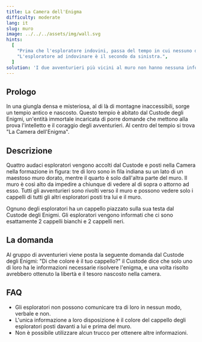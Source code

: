 ```yaml
---
title: La Camera dell'Enigma
difficulty: moderate
lang: it
slug: muro
image: ../../../assets/img/wall.svg
hints:
  [
    "Prima che l'esploratore indovini, passa del tempo in cui nessuno dice niente.",
    "L'esploratore ad indovinare è il secondo da sinistra.",
  ]
solution: 'I due avventurieri più vicini al muro non hanno nessuna informazione, perciò non potranno indovinare. Il primo a partire da sinistra vede due cappelli ma di colori opposti e quindi ha il 50% di probabilità di avere un cappello bianco e il 50% di averlo nero. Il secondo a partire da sinistra, invece, fa questo ragionamento: "Se io e quello davanti a me avessimo il cappello dello stesso colore, allora quello dietro di me indovinerebbe perché avrebbe la certezza del colore del suo cappello. Siccome quello dietro di me non sta indovinando, allora vuol dire che il mio cappello è del colore opposto di quello davanti a me."'
---
```


## Prologo

In una giungla densa e misteriosa, al di là di montagne inaccessibili, sorge un tempio antico e nascosto. Questo tempio è abitato dal Custode degli Enigmi, un'entità immortale incaricata di porre domande che mettono alla prova l'intelletto e il coraggio degli avventurieri. Al centro del tempio si trova "La Camera dell'Enigma".

## Descrizione

Quattro audaci esploratori vengono accolti dal Custode e posti nella Camera nella formazione in figura: tre di loro sono in fila indiana su un lato di un maestoso muro dorato, mentre il quarto è solo dall'altra parte del muro. Il muro è così alto da impedire a chiunque di vedere al di sopra o attorno ad esso. Tutti gli avventurieri sono rivolti verso il muro e possono vedere solo i cappelli di tutti gli altri esploratori posti tra lui e il muro.

Ognuno degli esploratori ha un cappello piazzato sulla sua testa dal Custode degli Enigmi. Gli esploratori vengono informati che ci sono esattamente 2 cappelli bianchi e 2 cappelli neri.

## La domanda

Al gruppo di avventurieri viene posta la seguente domanda dal Custode degli Enigmi: "Di che colore è il tuo cappello?" il Custode dice che solo uno di loro ha le informazioni necessarie risolvere l'enigma, e una volta risolto avrebbero ottenuto la libertà e il tesoro nascosto nella camera.

## FAQ

- Gli esploratori non possono comunicare tra di loro in nessun modo, verbale e non.
- L'unica informazione a loro disposizione è il colore del cappello degli esploratori posti davanti a lui e prima del muro.
- Non è possibile utilizzare alcun trucco per ottenere altre informazioni.
